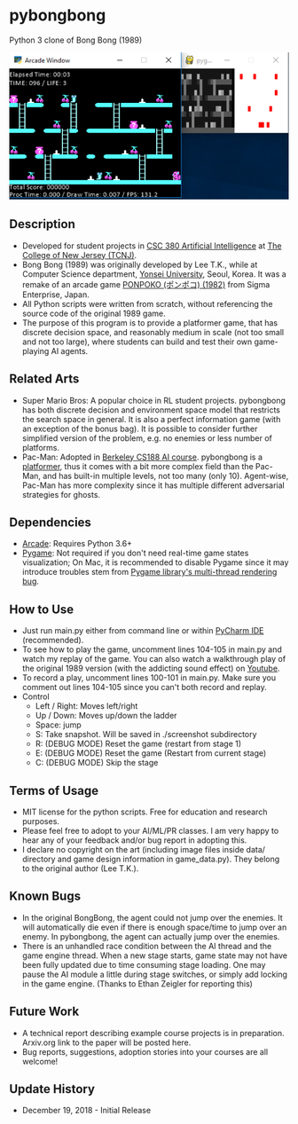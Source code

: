 # pybongbong
Python 3 clone of Bong Bong (1989)

![pybongbong](banner.png "pybongbong")

## Description
* Developed for student projects in [CSC 380 Artificial Intelligence](https://computerscience.tcnj.edu/about-the-department/courses-offered/csc-380-artificial-intelligence/) at [The College of New Jersey (TCNJ)](https://tcnj.pages.tcnj.edu/).
* Bong Bong (1989) was originally developed by Lee T.K., while at Computer Science department, [Yonsei University](https://www.yonsei.ac.kr), Seoul, Korea. It was a remake of an arcade game [PONPOKO (ポンポコ) (1982)](https://en.wikipedia.org/wiki/Ponpoko) from Sigma Enterprise, Japan.
* All Python scripts were written from scratch, without referencing the source code of the original 1989 game.
* The purpose of this program is to provide a platformer game, that has discrete decision space, and reasonably medium in scale (not too small and not too large), where students can build and test their own game-playing AI agents.

## Related Arts
* Super Mario Bros: A popular choice in RL student projects. pybongbong has both discrete decision and environment space model that restricts the search space in general. It is also a perfect information game (with an exception of the bonus bag). It is possible to consider further simplified version of the problem, e.g. no enemies or less number of platforms.
* Pac-Man: Adopted in [Berkeley CS188 AI course](http://ai.berkeley.edu). pybongbong is a [platformer](https://en.wikipedia.org/wiki/Platform_game), thus it comes with a bit more complex field than the Pac-Man, and has built-in multiple levels, not too many (only 10). Agent-wise, Pac-Man has more complexity since it has multiple different adversarial strategies for ghosts.

## Dependencies
* [Arcade](http://arcade.academy): Requires Python 3.6+
* [Pygame](https://www.pygame.org): Not required if you don't need real-time game states visualization; On Mac, it is recommended to disable Pygame since it may introduce troubles stem from [Pygame library's multi-thread rendering bug](https://github.com/deepmind/pysc2/issues/2).

## How to Use
* Just run main.py either from command line or within [PyCharm IDE](https://www.jetbrains.com/pycharm/) (recommended).
* To see how to play the game, uncomment lines 104-105 in main.py and watch my replay of the game. You can also watch a walkthrough play of the original 1989 version (with the addicting sound effect) on [Youtube](https://www.youtube.com/watch?v=OAzhfe4VBBc).
* To record a play, uncomment lines 100-101 in main.py. Make sure you comment out lines 104-105 since you can't both record and replay.
* Control
  * Left / Right: Moves left/right
  * Up / Down: Moves up/down the ladder
  * Space: jump
  * S: Take snapshot. Will be saved in ./screenshot subdirectory
  * R: (DEBUG MODE) Reset the game (restart from stage 1)
  * E: (DEBUG MODE) Reset the game (Restart from current stage)
  * C: (DEBUG MODE) Skip the stage

## Terms of Usage
* MIT license for the python scripts. Free for education and research purposes.
* Please feel free to adopt to your AI/ML/PR classes. I am very happy to hear any of your feedback and/or bug report in adopting this.
* I declare no copyright on the art (including image files inside data/ directory and game design information in game_data.py). They belong to the original author (Lee T.K.).

## Known Bugs
* In the original BongBong, the agent could not jump over the enemies. It will automatically die even if there is enough space/time to jump over an enemy. In pybongbong, the agent can actually jump over the enemies.
* There is an unhandled race condition between the AI thread and the game engine thread. When a new stage starts, game state may not have been fully updated due to time consuming stage loading. One may pause the AI module a little during stage switches, or simply add locking in the game engine. (Thanks to Ethan Zeigler for reporting this)

## Future Work
* A technical report describing example course projects is in preparation. Arxiv.org link to the paper will be posted here.
* Bug reports, suggestions, adoption stories into your courses are all welcome!

## Update History
* December 19, 2018 - Initial Release
